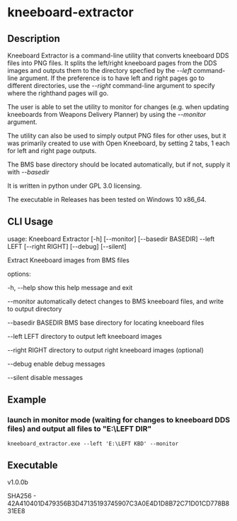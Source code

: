 # kneeboard-extractor

## Description

Kneeboard Extractor is a command-line utility that converts kneeboard DDS files into PNG files. It splits the left/right kneeboard pages from the DDS images and outputs them to the directory specfied by the *--left* command-line argument. If the preference is to have left and right pages go to different directories, use the *--right* command-line argument to specify where the righthand pages will go.

The user is able to set the utility to monitor for changes (e.g. when updating kneeboards from Weapons Delivery Planner) by using the *--monitor* argument.

The utility can also be used to simply output PNG files for other uses, but it was primarily created to use with Open Kneeboard, by setting 2 tabs, 1 each for left and right page outputs.

The BMS base directory should be located automatically, but if not, supply it with *--basedir*

It is written in python under GPL 3.0 licensing.

The executable in Releases has been tested on Windows 10 x86_64.


## CLI Usage

usage: Kneeboard Extractor [-h] [--monitor] [--basedir BASEDIR] --left LEFT
                           [--right RIGHT] [--debug] [--silent]

Extract Kneeboard images from BMS files

options:

  -h, --help         show this help message and exit

  --monitor          automatically detect changes to BMS kneeboard files, and
                     write to output directory

  --basedir BASEDIR  BMS base directory for locating kneeboard files

  --left LEFT        directory to output left kneeboard images

  --right RIGHT      directory to output right kneeboard images (optional)

  --debug            enable debug messages

  --silent           disable messages

## Example

### launch in monitor mode (waiting for changes to kneeboard DDS files) and output all files to "E:\LEFT DIR" 

`kneeboard_extractor.exe --left 'E:\LEFT KBD' --monitor`

## Executable

v1.0.0b

SHA256 - 42A410401D479356B3D47135193745907C3A0E4D1D8B72C71D01CD778B831EE8
